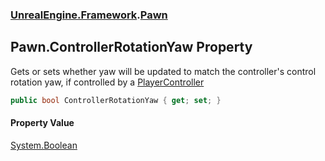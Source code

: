 ### [UnrealEngine.Framework](./UnrealEngine-Framework.md 'UnrealEngine.Framework').[Pawn](./Pawn.md 'UnrealEngine.Framework.Pawn')
## Pawn.ControllerRotationYaw Property
Gets or sets whether yaw will be updated to match the controller's control rotation yaw, if controlled by a [PlayerController](./PlayerController.md 'UnrealEngine.Framework.PlayerController')  
```csharp
public bool ControllerRotationYaw { get; set; }
```
#### Property Value
[System.Boolean](https://docs.microsoft.com/en-us/dotnet/api/System.Boolean 'System.Boolean')  
